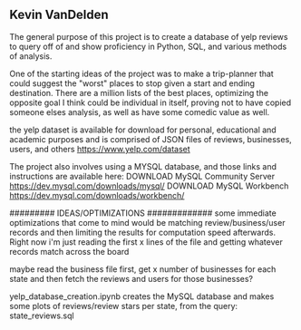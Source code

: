 ## Kevin VanDelden

The general purpose of this project is to create a database of yelp reviews to query off of
and show proficiency in Python, SQL, and various methods of analysis.

One of the starting ideas of the project was to make a trip-planner that could suggest the "worst" places to stop
given a start and ending destination. There are a million lists of the best places, 
optimizing the opposite goal I think could be individual in itself, 
proving not to have copied someone elses analysis, as well as have some comedic value as well.

the yelp dataset is available for download for personal, educational and academic purposes
and is comprised of JSON files of reviews, businesses, users, and others
https://www.yelp.com/dataset

The project also involves using a MYSQL database, and those links and instructions are available here: 
DOWNLOAD MySQL Community Server https://dev.mysql.com/downloads/mysql/
DOWNLOAD MySQL Workbench https://dev.mysql.com/downloads/workbench/

######### IDEAS/OPTIMIZATIONS #############
some immediate optimizations that come to mind would be matching review/business/user records and then
limiting the results for computation speed afterwards. 
Right now i'm just reading the first x lines of the file and getting whatever records match across the board

maybe read the business file first, get x number of businesses for each state and then fetch the reviews 
and users for those businesses?

yelp_database_creation.ipynb creates the MySQL database and makes some plots of reviews/review stars per state, from the query: state_reviews.sql
